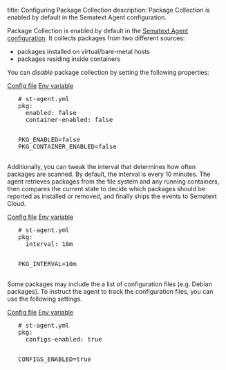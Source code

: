 title: Configuring Package Collection
description: Package Collection is enabled by default in the Sematext Agent configuration.

Package Collection is enabled by default in the [Sematext Agent configuration](../agents/sematext-agent/containers/configuration/). It collects packages from two different sources:

- packages installed on virtual/bare-metal hosts
- packages residing inside containers

You can *disable* package collection by setting the following properties:

<div class="mdl-tabs mdl-js-tabs mdl-js-ripple-effect">
 <div class="mdl-tabs__tab-bar">
     <a href="#file-pkg-enabled" class="mdl-tabs__tab is-active">Config file</a>
     <a href="#env-pkg-enabled" class="mdl-tabs__tab">Env variable</a>
 </div>

 <div class="mdl-tabs__panel is-active" id="file-pkg-enabled">
   <pre>
   # st-agent.yml
   pkg:
     enabled: false
     container-enabled: false
   </pre>
 </div>
 <div class="mdl-tabs__panel" id="env-pkg-enabled">
   <pre>
   PKG_ENABLED=false
   PKG_CONTAINER_ENABLED=false
   </pre>
 </div>
</div>

Additionally, you can tweak the interval that determines how often packages are scanned. By default, the interval is every 10 minutes. The agent retrieves packages from the file system and any running containers, then compares the current state to decide which packages should be reported as installed or removed, and finally ships the events to Sematext Cloud.

<div class="mdl-tabs mdl-js-tabs mdl-js-ripple-effect">
 <div class="mdl-tabs__tab-bar">
     <a href="#file-pkg-interval" class="mdl-tabs__tab is-active">Config file</a>
     <a href="#env-pkg-interval" class="mdl-tabs__tab">Env variable</a>
 </div>

 <div class="mdl-tabs__panel is-active" id="file-pkg-interval">
   <pre>
   # st-agent.yml
   pkg:
     interval: 10m
   </pre>
 </div>
 <div class="mdl-tabs__panel" id="env-pkg-interval">
   <pre>
   PKG_INTERVAL=10m
   </pre>
 </div>
</div>

Some packages may include the a list of configuration files (e.g. Debian packages). To instruct the agent to track the configuration files, you can use the following settings.

<div class="mdl-tabs mdl-js-tabs mdl-js-ripple-effect">
 <div class="mdl-tabs__tab-bar">
     <a href="#file-pkg-configs" class="mdl-tabs__tab is-active">Config file</a>
     <a href="#env-pkg-configs" class="mdl-tabs__tab">Env variable</a>
 </div>

 <div class="mdl-tabs__panel is-active" id="file-pkg-configs">
   <pre>
   # st-agent.yml
   pkg:
     configs-enabled: true
   </pre>
 </div>
 <div class="mdl-tabs__panel" id="env-pkg-configs">
   <pre>
   CONFIGS_ENABLED=true
   </pre>
 </div>
</div>
